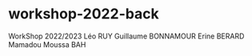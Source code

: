 # workshop-2022-back
WorkShop 2022/2023 Léo RUY Guillaume BONNAMOUR Erine BERARD Mamadou Moussa BAH
